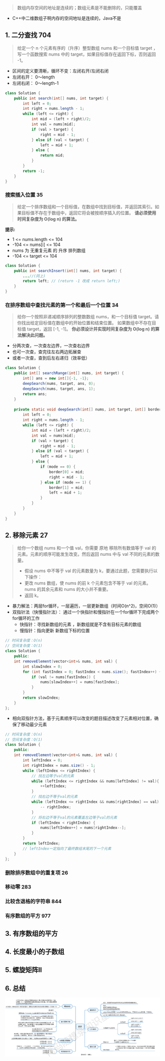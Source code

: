 > 数组内存空间的地址是连续的；数组元素是不能删除的，只能覆盖
- C++中二维数组子啊内存的空间地址是连续的，Java不是

## 1. 二分查找 704
> 给定一个 n 个元素有序的（升序）整型数组 nums 和一个目标值 target  ，写一个函数搜索 nums 中的 target，如果目标值存在返回下标，否则返回 -1。
- 区间的定义要清晰，循环不变：左闭右开/左闭右闭
- 左闭右开： 0～length
- 左闭右闭： 0～length-1

```java
class Solution {
    public int search(int[] nums, int target) {
        int left = 0;
        int right = nums.length - 1;
        while (left <= right) {
            int mid = (left + right)/2;
            int val = nums[mid];
            if (val > target) {
                right = mid - 1;
            } else if (val < target) {
                left = mid + 1;
            } else {
                return mid;
            }
        }
        return -1;
    }
}
```

### 搜索插入位置 35
> 给定一个排序数组和一个目标值，在数组中找到目标值，并返回其索引。如果目标值不存在于数组中，返回它将会被按顺序插入的位置。
**请必须使用时间复杂度为 O(log n) 的算法。**
    
**提示:**
- 1 <= nums.length <= 104
- -104 <= nums[i] <= 104
- nums 为 无重复元素 的 升序 排列数组
- -104 <= target <= 104

```java
class Solution {
    public int searchInsert(int[] nums, int target) {
        ...//(同上)
        return left; // (return -1 改成 return left;)
    }
}
```

### 在排序数组中查找元素的第一个和最后一个位置 34
> 给你一个按照非递减顺序排列的整数数组 nums，和一个目标值 target。请你找出给定目标值在数组中的开始位置和结束位置。
如果数组中不存在目标值 target，返回 [-1, -1]。
**你必须设计并实现时间复杂度为 O(log n) 的算法解决此问题。**
- 分两次查，一次查左边界，一次查右边界
- 也可一次查，查完往左右两边拓展查
- 或者一次查，查到后左右递归（效率低）

```java
class Solution {
    public int[] searchRange(int[] nums, int target) {
        int[] ans = new int[]{-1, -1};
        deepSearch(nums, target, ans, 0);
        deepSearch(nums, target, ans, 1);
        return ans;
    }

    private static void deepSearch(int[] nums, int target, int[] border, int mode) {
        int left = 0;
        int right = nums.length - 1;
        while (left <= right) {
            int mid = (left + right)/2;
            int val = nums[mid];
            if (val > target) {
                right = mid - 1;
            } else if (val < target) {
                left = mid + 1;
            } else {
                if (mode == 0) {
                    border[0] = mid;
                    right = mid - 1;
                } else if (mode == 1) {
                    border[1] = mid;
                    left = mid + 1;
                }
            }
        }
    }
}
```

## 2. 移除元素 27
> 给你一个数组 nums 和一个值 val，你需要 原地 移除所有数值等于 val 的元素。元素的顺序可能发生改变。然后返回 nums 中与 val 不同的元素的数量。
> * 假设 nums 中不等于 val 的元素数量为 k，要通过此题，您需要执行以下操作：
> * 更改 nums 数组，使 nums 的前 k 个元素包含不等于 val 的元素。nums 的其余元素和 nums 的大小并不重要。
> * 返回 k。
* 暴力解法：两层for循环，一层遍历，一层更新数组（时间O(n^2)，空间O(1)）
* 双指针法（快慢指针法）： 通过⼀个快指针和慢指针在⼀个for循环下完成两个for循环的⼯作
    * 快指针：寻找新数组的元素 ，新数组就是不含有⽬标元素的数组
    * 慢指针：指向更新 新数组下标的位置

```java
// 时间复杂度：O(n)
// 空间复杂度：O(1)
class Solution {
    public:
    int removeElement(vector<int>& nums, int val) {
        int slowIndex = 0;
        for (int fastIndex = 0; fastIndex < nums.size(); fastIndex++) {
            if (val != nums[fastIndex]) {
                nums[slowIndex++] = nums[fastIndex];
            }
        }
        return slowIndex;
    }
};
```
* 相向双指针⽅法，基于元素顺序可以改变的题⽬描述改变了元素相对位置，确保了移动最少元素

```java
// 时间复杂度：O(n)
// 空间复杂度：O(1)
class Solution {
    public:
    int removeElement(vector<int>& nums, int val) {
        int leftIndex = 0;
        int rightIndex = nums.size() - 1;
        while (leftIndex <= rightIndex) {
            // 找左边等于val的元素
            while (leftIndex <= rightIndex && nums[leftIndex] != val){
                ++leftIndex;
            }
            // 找右边不等于val的元素
            while (leftIndex <= rightIndex && nums[rightIndex] == val) {
                -- rightIndex;
            }
            // 将右边不等于val的元素覆盖左边等于val的元素
            if (leftIndex < rightIndex) {
                nums[leftIndex++] = nums[rightIndex--];
            }
        }
        return leftIndex;
        // leftIndex⼀定指向了最终数组末尾的下⼀个元素
    }
};
```
### 删除排序数组中的重复项 26
### 移动零 283
### ⽐较含退格的字符串 844
### 有序数组的平⽅ 977

## 3. 有序数组的平方


## 4. 长度最小的子数组
## 5. 螺旋矩阵II
## 6. 总结

![思维导图](./assets/Snipaste_2025-03-22_18-06-01.png)